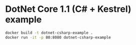 # DotNet Core 1.1 (C# + Kestrel) example

```bash
docker build -t dotnet-csharp-example .
docker run -it -p 80:8080 dotnet-csharp-example
```
